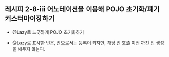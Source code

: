 ## 레시피 2-8-iii 어노테이션을 이용해 POJO 초기화/폐기 커스터마이징하기

* @Lazy로 느긋하게 POJO 초기화하기

* @Lazy로 표시한 빈은, 빈으로서는 등록이 되지만, 해당 빈 호출 이전 까진 빈 생성을 해두지 않는다.
